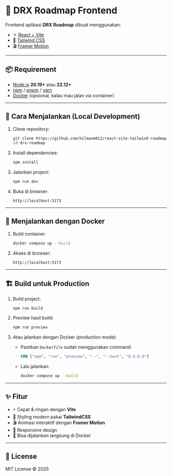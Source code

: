# 🚀 DRX Roadmap Frontend

Frontend aplikasi **DRX Roadmap** dibuat menggunakan:

- ⚛️ [React + Vite](https://vitejs.dev/)
- 🎨 [Tailwind CSS](https://tailwindcss.com/)
- 🎬 [Framer Motion](https://www.framer.com/motion/)

---

## 📦 Requirement

- [Node.js](https://nodejs.org/) **20.19+** atau **22.12+**
- [npm](https://www.npmjs.com/) / [pnpm](https://pnpm.io/) / [yarn](https://yarnpkg.com/)
- [Docker](https://www.docker.com/) (opsional, kalau mau jalan via container)

---

## 🚀 Cara Menjalankan (Local Development)

1. Clone repository:

   ```bash
   git clone https://github.com/hilmanm011/react-vite-tailwind-roadmap.git
   cd drx-roadmap
   ```

2. Install dependencies:

   ```bash
   npm install
   ```

3. Jalankan project:

   ```bash
   npm run dev
   ```

4. Buka di browser:
   ```
   http://localhost:5173
   ```

---

## 🐳 Menjalankan dengan Docker

1. Build container:

   ```bash
   docker compose up --build
   ```

2. Akses di browser:
   ```
   http://localhost:5173
   ```

---

## 🏗️ Build untuk Production

1. Build project:

   ```bash
   npm run build
   ```

2. Preview hasil build:

   ```bash
   npm run preview
   ```

3. Atau jalankan dengan Docker (production mode):
   - Pastikan `Dockerfile` sudah menggunakan command:
     ```dockerfile
     CMD ["npm", "run", "preview", "--", "--host", "0.0.0.0"]
     ```
   - Lalu jalankan:
     ```bash
     docker compose up --build
     ```

---

## ✨ Fitur

- ⚡ Cepat & ringan dengan **Vite**
- 🎨 Styling modern pakai **TailwindCSS**
- 🎬 Animasi interaktif dengan **Framer Motion**
- 📱 Responsive design
- 🐳 Bisa dijalankan langsung di Docker

---

## 📜 License

MIT License © 2025
